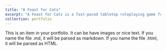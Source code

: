 ```yaml
---
title: "A Feast for Cats"
excerpt: "A Feast for Cats is a fast-paced tabletop roleplaying game for 3+ players. It’s perfect for cat lovers, chaos gremlins, and players who believe teamwork is optional when food is on the line. <br/><img src='/images/A Feast for Cats Cover Image.png'>"
collection: portfolio
---
```


This is an item in your portfolio. It can be have images or nice text. If you name the file .md, it will be parsed as markdown. If you name the file .html, it will be parsed as HTML. 
